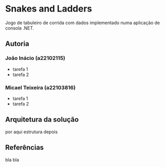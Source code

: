 # Snakes and Ladders

Jogo de tabuleiro de corrida com dados implementado numa aplicação de consola .NET.

## Autoria

### João Inácio (a22102115)

- tarefa 1
- tarefa 2

### Micael Teixeira (a22103816)

- tarefa 1
- tarefa 2

## Arquitetura da solução

por aqui estrutura depois

## Referências

bla bla
